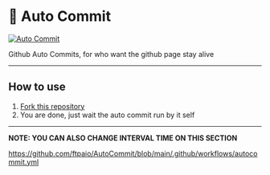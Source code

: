 # 🌳 Auto Commit

[![Auto Commit](https://github.com/ftpaio/AutoCommit/actions/workflows/autocommit.yml/badge.svg)](https://github.com/ftpaio/AutoCommit/actions/workflows/autocommit.yml)

Github Auto Commits, for who want the github page stay alive

___

## How to use

1. [Fork this repository](https://github.com/ftpaio/AutoCommit)
2. You are done, just wait the auto commit run by it self
---

**NOTE: YOU CAN ALSO CHANGE INTERVAL TIME ON THIS SECTION**

https://github.com/ftpaio/AutoCommit/blob/main/.github/workflows/autocommit.yml
